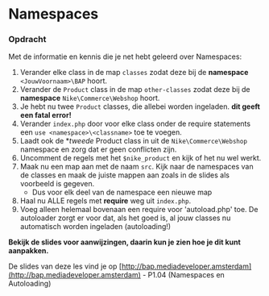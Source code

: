 # Namespaces

### Opdracht

Met de informatie en kennis die je net hebt geleerd over Namespaces:

1. Verander elke class in de map `classes` zodat deze bij de **namespace** `<JouwVoornaam>\BAP` hoort.
2. Verander de `Product` class in de map `other-classes` zodat deze bij de **namespace** `Nike\Commerce\Webshop` hoort.
3. Je hebt nu twee `Product` classes, die allebei worden ingeladen. **dit geeft een fatal error!**
4. Verander `index.php` door voor elke class onder de require statements een `use <namespace>\<classname>` toe te voegen.
5. Laadt ook de **tweede* Product class in uit de `Nike\Commerce\Webshop` namespace en zorg dat er geen conflicten zijn.
6. Uncomment de regels met het `$nike_product` en kijk of het nu wel werkt.
7. Maak nu een map aan met de naam `src`. Kijk naar de namespaces van de classes en maak de juiste mappen aan zoals in de slides als voorbeeld is gegeven. 
    * Dus voor elk deel van de namespace een nieuwe map
8. Haal nu ALLE regels met **require** weg uit `index.php`.
9. Voeg alleen helemaal bovenaan een require voor 'autoload.php' toe. De autoloader zorgt er voor dat, als het goed is, al jouw classes nu automatisch worden ingeladen (autoloading!)

**Bekijk de slides voor aanwijzingen, daarin kun je zien hoe je dit kunt aanpakken.**

De slides van deze les vind je op [http://bap.mediadeveloper.amsterdam](http://bap.mediadeveloper.amsterdam) - P1.04 (Namespaces en Autoloading)  


 
 
